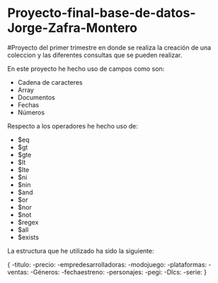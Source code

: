 ﻿# Proyecto-final-base-de-datos-Jorge-Zafra-Montero
#Proyecto del primer trimestre en donde se realiza la creación de una coleccion y
las diferentes consultas que se pueden realizar.

En este proyecto he hecho uso de campos como son:
- Cadena de caracteres 
- Array
- Documentos
- Fechas
- Números

Respecto a los operadores he hecho uso de:
- $eq
- $gt
- $gte
- $lt
- $lte
- $ni
- $nin
- $and
- $or
- $nor
- $not
- $regex
- $all
- $exists



La estructura que he utilizado ha sido la siguiente:
 
 {
  -titulo:
  -precio:
  -empredesarrolladoras:
  -modojuego:
  -plataformas:
  -ventas:
  -Géneros:
  -fechaestreno:
  -personajes:
  -pegi:
  -Dlcs:
  -serie:
 }
  
